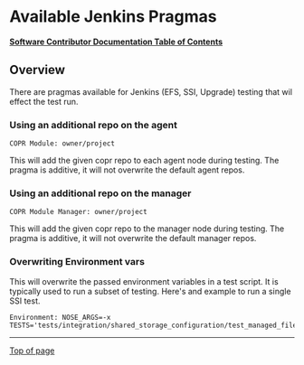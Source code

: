 # Available Jenkins Pragmas

[**Software Contributor Documentation Table of Contents**](cd_TOC.md)

## Overview

There are pragmas available for Jenkins (EFS, SSI, Upgrade) testing that wil effect the test run.

### Using an additional repo on the agent

`COPR Module: owner/project`

This will add the given copr repo to each agent node during testing. The pragma is additive, it will not overwrite the default agent repos.

### Using an additional repo on the manager

`COPR Module Manager: owner/project`

This will add the given copr repo to the manager node during testing. The pragma is additive, it will not overwrite the default manager repos.

### Overwriting Environment vars

This will overwrite the passed environment variables in a test script. It is typically used to run a subset of testing. Here's and example to run a single SSI test.

```text
Environment: NOSE_ARGS=-x TESTS='tests/integration/shared_storage_configuration/test_managed_filesystem_with_failover.py:TestManagedFilesystemWithFailover.test_create_filesystem_with_failover_mds'
```

---

[Top of page](#available-jenkins-pragmas)
